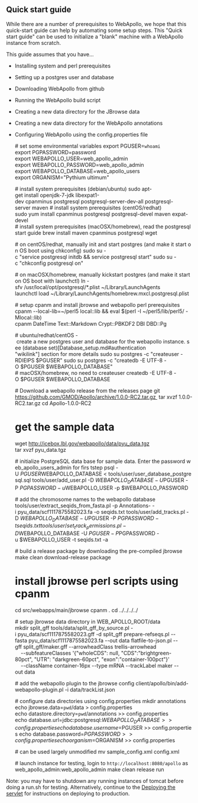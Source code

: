 Quick start guide
-----------------

While there are a number of prerequisites to WebApollo, we hope that
this quick-start guide can help by automating some setup steps. This
"Quick start guide" can be used to initialize a "blank" machine with a
WebApollo instance from scratch.

This guide assumes that you have...
 - Installing system and perl prerequisites
 - Setting up a postgres user and database
 - Downloading WebApollo from github
 - Running the WebApollo build script
 - Creating a new data directory for the JBrowse data
 - Creating a new data directory for the WebApollo annotations
 - Configuring WebApollo using the config.properties file

    # set some environmental variables
    export PGUSER=`whoami`
    export PGPASSWORD=password
    export WEBAPOLLO_USER=web_apollo_admin
    export WEBAPOLLO_PASSWORD=web_apollo_admin
    export WEBAPOLLO_DATABASE=web_apollo_users
    export ORGANISM="Pythium ultimum"

    # install system prerequisites (debian/ubuntu)
    sudo apt-get install openjdk-7-jdk libexpat1-dev cpanminus postgresql postgresql-server-dev-all postgresql-server maven
    # install system prerequisites (centOS/redhat)
    sudo yum install cpanminus postgresql postgresql-devel maven expat-devel
    # install system prerequisites (macOSX/homebrew), read the postgresql start guide
    brew install maven cpanminus postgresql wget

    # on centOS/redhat, manually init and start postgres (and make it start on OS boot using chkconfig)
    sudo su -c "service postgresql initdb && service postgresql start"
    sudo su -c "chkconfig postgresql on"

    # on macOSX/homebrew, manually kickstart postgres (and make it start on OS boot with launchctl)
    ln -sfv /usr/local/opt/postgresql/\*.plist ~/Library/LaunchAgents
    launchctl load ~/Library/LaunchAgents/homebrew.mxcl.postgresql.plist

    # setup cpanm and install jbrowse and webapollo perl prerequisites
    cpanm --local-lib=~/perl5 local::lib && eval $(perl -I ~/perl5/lib/perl5/ -Mlocal::lib)
    cpanm DateTime Text::Markdown Crypt::PBKDF2 DBI DBD::Pg

    # ubuntu/redhat/centOS - create a new postgres user and database for the webapollo instance. see (database set)[Database_setup.md#authentication "wikilink"] section for more details
    sudo su postgres -c "createuser -RDIElPS $PGUSER"
    sudo su postgres -c "createdb -E UTF-8 -O $PGUSER $WEBAPOLLO_DATABASE"
    # macOSX/homebrew, no need to createuser
    createdb -E UTF-8 -O $PGUSER $WEBAPOLLO_DATABASE

    # Download a webapollo release from the releases page
    git https://github.com/GMOD/Apollo/archive/1.0.0-RC2.tar.gz 
    tar xvzf 1.0.0-RC2.tar.gz
    cd Apollo-1.0.0-RC2

    # get the sample data
    wget http://icebox.lbl.gov/webapollo/data/pyu_data.tgz
    tar xvzf pyu_data.tgz

    # initialize PostgreSQL data base for sample data. Enter the password web_apollo_users_admin for firs tstep
    psql -U $PGUSER $WEBAPOLLO_DATABASE < tools/user/user_database_postgresql.sql
    tools/user/add_user.pl -D $WEBAPOLLO_DATABASE -U $PGUSER -P $PGPASSWORD -u $WEBAPOLLO_USER -p $WEBAPOLLO_PASSWORD

    # add the chromosome names to the webapollo database
    tools/user/extract_seqids_from_fasta.pl -p Annotations- -i pyu_data/scf1117875582023.fa -o seqids.txt
    tools/user/add_tracks.pl -D $WEBAPOLLO_DATABASE -U $PGUSER -P $PGPASSWORD -t seqids.txt
    tools/user/set_track_permissions.pl -D $WEBAPOLLO_DATABASE -U $PGUSER -P $PGPASSWORD -u $WEBAPOLLO_USER -t seqids.txt -a

    # build a release package by downloading the pre-compiled jbrowse
    make clean download-release package

    # install jbrowse perl scripts using cpanm
    cd src/webapps/main/jbrowse
    cpanm .
    cd ../../../../

    # setup jbrowse data directory in WEB_APOLLO_ROOT/data
    mkdir split_gff
    tools/data/split_gff_by_source.pl -i pyu_data/scf1117875582023.gff -d split_gff
    prepare-refseqs.pl --fasta pyu_data/scf1117875582023.fa --out data
    flatfile-to-json.pl --gff split_gff/maker.gff --arrowheadClass trellis-arrowhead \
        --subfeatureClasses '{"wholeCDS": null, "CDS":"brightgreen-80pct", "UTR": "darkgreen-60pct", "exon":"container-100pct"}' \
        --className container-16px --type mRNA --trackLabel maker --out data

    # add the webapollo plugin to the jbrowse config
    client/apollo/bin/add-webapollo-plugin.pl -i data/trackList.json

    # configure data directories using config.properties
    mkdir annotations
    echo jbrowse.data=`pwd`/data > config.properties
    echo datastore.directory=`pwd`/annotations >> config.properties
    echo database.url=jdbc:postgresql:$WEBAPOLLO_DATABASE >> config.properties
    echo database.username=$PGUSER >> config.properties
    echo database.password=$PGPASSWORD >> config.properties
    echo organism=$ORGANISM >> config.properties

    # can be used largely unmodified
    mv sample_config.xml config.xml

    # launch instance for testing, login to `http://localhost:8080/apollo` as web_apollo_admin:web_apollo_admin
    make clean release run

Note: you may have to shutdown any running instances of tomcat before
doing a run.sh for testing. Alternatively, continue to the [Deploying
the servlet](Deploy.md) for instructions on deploying to production.
